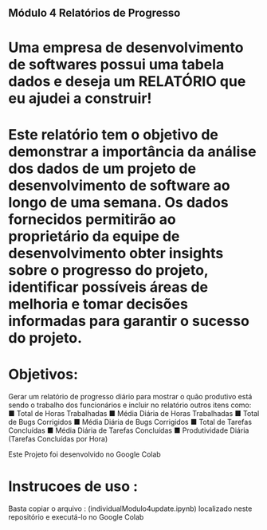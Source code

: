 ## Módulo 4 Relatórios de Progresso

# Uma empresa de desenvolvimento de softwares possui uma tabela dados e deseja um RELATÓRIO que eu ajudei a construir!
# Este relatório tem o objetivo de demonstrar a importância da análise dos dados de um projeto de desenvolvimento de software ao longo de uma semana. Os dados fornecidos permitirão ao proprietário da equipe de desenvolvimento obter insights sobre o progresso do projeto, identificar possíveis áreas de melhoria e tomar decisões informadas para garantir o sucesso do projeto.

# Objetivos:
Gerar um relatório de progresso diário para mostrar o quão produtivo está sendo o trabalho dos funcionários e incluir no relatório outros itens como:
■ Total de Horas Trabalhadas
■ Média Diária de Horas Trabalhadas
■ Total de Bugs Corrigidos
■ Média Diária de Bugs Corrigidos
■ Total de Tarefas Concluídas
■ Média Diária de Tarefas Concluídas
■ Produtividade Diária (Tarefas Concluídas por Hora)

Este Projeto foi desenvolvido no Google Colab 

# Instrucoes de uso :
Basta copiar o arquivo : (individualModulo4update.ipynb)
localizado neste repositório e executá-lo no Google Colab
